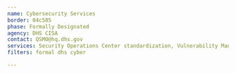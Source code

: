 ```yaml
---
name: Cybersecurity Services
border: 04c585
phase: Formally Designated
agency: DHS CISA
contact: QSMO@hq.dhs.gov
services: Security Operations Center standardization, Vulnerability Management standardization, and DNS Resolver service
filters: formal dhs cyber

---
```

